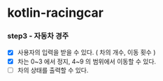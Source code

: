 # kotlin-racingcar


### step3 - 자동차 경주
* [x] 사용자의 입력을 받을 수 있다. ( 차의 개수, 이동 횟수 )
* [x] 차는 0~3 에서 정지, 4~9 의 범위에서 이동할 수 있다.
* [ ] 차의 상태를 출력할 수 있다.